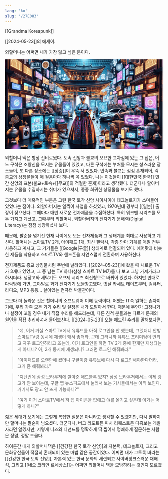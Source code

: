 ```yaml
---
lang: 'ko'
slug: '/27E083'
---
```


[[Grandma Koreapunk]]

[[2024-05-23]]의 에세이.

외할머니는 어쩌면 내가 가장 닮고 싶은 분이다.

![열심히 프롬프트질해서 재현해본 할머니댁의 인상이다.](../assets/3DEF3A.png)

외할머니 댁은 항상 신비로웠다. 토속 신앙과 불교의 오묘한 교차점에 있는 그 집은, 어느 구석은 조왕신을 모시는 유물들이 있었고, 다른 구석에는 부처를 모시는 성스러운 장소들이, 또 다른 장소에는 [[장승]]이 우뚝 서 있었다. 민속과 불교는 점점 혼재되어, 각 종교의 상징물들이 매 걸음마다 하나씩 꼭 있었다. 나는 이것들이 [[대한민국|한국]] 민간 신앙의 표본(불교+토속+[[무교]]의 적절한 혼재)이라고 생각했다. 더군다나 할아버지는 유물을 수집하시는 취미가 있으셔서, 종종 희귀한 상징물을 보기도 했다.

그것보다 더 매혹적인 부분은 그런 한국 토착 신앙 사이사이에 테크놀로지가 스며들어 있었다는 점이다. 외할아버지는 일찍이 사업을 하셨었고, 1970년대 경부터 [[일본]] 출장이 잦으셨다. 그때마다 매번 새로운 전자제품을 수집하셨다. 특히 워크맨 시리즈를 모두 가지고 계셨고, 그때부터 외할머니, 외할아버지의 전자기기 문해력(Digital Literacy)는 점점 성장하셨나 보다.

때문에, 팔순을 넘기신 현재 나이에도 모든 전자제품과 그 생태계를 최대로 사용하고 계신다. 할머니는 스마트TV 2개, 아이패드 1개, 최신 갤럭시, 각종 안마 기계를 매일 전부 사용하고 계시고, 그 기기들은 [[Google|구글]] 생태계로 연결되어 있다. 에어팟과 비슷한 제품을 착용하고 스마트TV와 핸드폰을 자연스럽게 전환하며 사용하신다.

전자제품도 종교 상징물처럼 주변에 널려있다. [[2024-05-23]]에 왔을 때 새로운 TV가 3개나 있었고, 그 중 남는 TV 하나(삼성 스마트 TV M7)를 나 보고 그냥 가져가라고 하시더라. 냉장고와 세탁기도 오브제 시리즈 최신형으로 바뀌어 있었다. 하지만 반대로 다락방에 가면, 그야말로 과거 전자기기 보물창고였다. 옛날 카세트 테이프부터, 컴퓨터, 라디오, MP3 등등... 살아있는 컴퓨터 박물관이다.

그보다 더 놀라운 것은 할머니의 소프트웨어 이해 능력이다. 어쨌든 IT쪽 일하는 손자이기에, 우리 가족 모든 기기 수리 및 설정은 내가 도맡아서 한다. 때문에 무언가 고장나거나 설정이 꼬일 경우 내가 직접 수리를 해드리는데, 다른 친척 분들과는 다르게 문제의 원인을 직접 추리하셔서 물어보신다. [[2024-05-23]] 오늘 해드린 수리를 말해보자면,

> "얘, 이거 거실 스마트TV에서 유튜브를 아직 로그인을 안 했는데, 그랬더니 안방 스마트TV랑 동시에 재생이 돼서 좋더라. 근데 그러니까 유튜브 프리미엄이 안되고 자꾸 로그인하라고 뜨는데, 이거 로그인을 하면 TV 2개 중에 한개만 재생되는게 아니니? 아, 2개 동시에 재생되니? 그러면 로그인 해줘봐라."

> "아이패드를 오랜만에 켰더니 구글이랑 유튜브에 다시 다 로그인해야한다더라. 그거 좀 해줘봐라."

> "지난번에 삼성 브라우저에 깔아준 애드블록 있지? 삼성 브라우저에서는 이제 광고가 안 보이는데, 구글 앱 뉴스피드에서 눌러서 보는 기사들에서는 아직 보인다. 거기서도 광고 안 뜨게 가능하니?"

> "여기 이거 스마트TV에서 저 앱 아이콘을 없애고 얘를 옮기고 싶은데 이거는 어떻게 하니?"

젊은 세대가 보기에는 그렇게 복잡한 질문은 아니라고 생각할 수 있겠지만, 다시 말하지만 할머니는 팔순이 넘으셨다. 더군다나, 버그 리포트든 피처 리퀘스트든 다뤄보는 개발자라면 알겠지만, 저렇게 니즈와 디맨드를 명확하게 딱 찝어서 명쾌하게 질문하는 사람은 정말, 정말 드물다.

하여튼간 내게 외할머니댁은 [[건강한 한국 토착 신앙]]과 자본력, 테크놀로지, 그리고 문화유산들이 적절히 혼재되어 있는 마법 같은 공간이었다. 어쩌면 내가 그토록 바라는 [[건강한 한국 토착 신앙]], 자본력 있는 한국 문화의 세련되고 사이버펑크스러운 재해석, 그리고 [[네오 코리안 르네상스]]는 어쩌면 외할머니 댁을 모방하려는 것인지 모르겠다.
